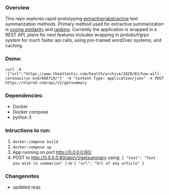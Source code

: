 ### Overview

This repo explores rapid-prototyping [extractive](https://ieeexplore.ieee.org/abstract/document/8817040)/[abstractive](https://ai.googleblog.com/2016/08/text-summarization-with-tensorflow.html) text summarization methods. Primary method used for extractive summarization is [cosine similarity](https://www.tensorflow.org/api_docs/python/tf/keras/losses/CosineSimilarity) and [ranking](https://arxiv.org/abs/1703.09902v1). Currently the application is wrapped in a REST API, plans for next features includes wrapping in protobuf/grpc system for much faster api calls, using pre-trained word2vec systems, and caching.

### Demo:

`curl -d '{"url":"https://www.theatlantic.com/health/archive/2020/03/how-will-coronavirus-end/608719/"}' -H "Content-Type: application/json" -X POST https://nlprnd.com/api/v1/getsummary`

### Dependencies:

- Docker
- Docker compose
- python 3

### Intructions to run:

1. `docker-compose build`
2. `docker-compose up`
3. App running on port http://0.0.0.0:80/
4. POST to http://0.0.0.0:80/api/v1/getsummary using:
   `{ "text": "Text you wish to summarize" }`
   or
   `{ "url": "Url of any article" }`

### Changenotes

- updated reqs
